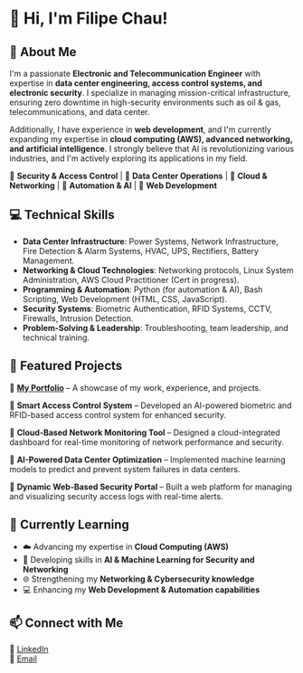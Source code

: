 # 👋 Hi, I'm Filipe Chau!

## 🚀 About Me
I'm a passionate **Electronic and Telecommunication Engineer** with expertise in **data center engineering, access control systems, and electronic security**. I specialize in managing mission-critical infrastructure, ensuring zero downtime in high-security environments such as oil & gas, telecommunications, and data center.

Additionally, I have experience in **web development**, and I'm currently expanding my expertise in **cloud computing (AWS), advanced networking, and artificial intelligence**. I strongly believe that AI is revolutionizing various industries, and I'm actively exploring its applications in my field.

🔹 **Security & Access Control** | 🔹 **Data Center Operations** | 🔹 **Cloud & Networking** | 🔹 **Automation & AI** | 🔹 **Web Development**

## 💻 Technical Skills
- **Data Center Infrastructure**: Power Systems, Network Infrastructure, Fire Detection & Alarm Systems, HVAC, UPS, Rectifiers, Battery Management.
- **Networking & Cloud Technologies**: Networking protocols, Linux System Administration, AWS Cloud Practitioner (Cert in progress).
- **Programming & Automation**: Python (for automation & AI), Bash Scripting, Web Development (HTML, CSS, JavaScript).
- **Security Systems**: Biometric Authentication, RFID Systems, CCTV, Firewalls, Intrusion Detection.
- **Problem-Solving & Leadership**: Troubleshooting, team leadership, and technical training.

## 📌 Featured Projects
🔹 **[My Portfolio](https://filipe-chau.github.io/MyPortfolio/)** – A showcase of my work, experience, and projects.

🔹 **Smart Access Control System** – Developed an AI-powered biometric and RFID-based access control system for enhanced security.

🔹 **Cloud-Based Network Monitoring Tool** – Designed a cloud-integrated dashboard for real-time monitoring of network performance and security.

🔹 **AI-Powered Data Center Optimization** – Implemented machine learning models to predict and prevent system failures in data centers.

🔹 **Dynamic Web-Based Security Portal** – Built a web platform for managing and visualizing security access logs with real-time alerts.

## 🎯 Currently Learning
- ☁️ Advancing my expertise in **Cloud Computing (AWS)**
- 🧠 Developing skills in **AI & Machine Learning for Security and Networking**
- 🌐 Strengthening my **Networking & Cybersecurity knowledge**
- 💻 Enhancing my **Web Development & Automation capabilities**

## 📫 Connect with Me
🔗 [LinkedIn](https://www.linkedin.com/in/filipe-chau-b25820211/)  
📧 [Email](mailto:filipechau@outlook.pt)
